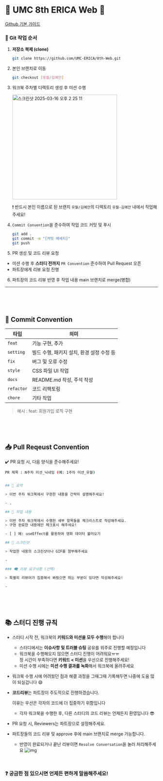 # 💚 UMC 8th ERICA Web 💚

[Github 기본 가이드](https://www.notion.so/makeus-challenge/Git-Hub-1b4b57f4596b81b9920acf3bf733c5ef?pvs=4)

### 🚀 Git 작업 순서

1. **저장소 복제 (clone)**
   ```bash
   git clone https://github.com/UMC-ERICA/8th-Web.git
   ```
2. 본인 브랜치로 이동

   ```bash
   git checkout [유월/김예안]
   ```

3. 워크북 주차별 디렉토리 생성 후 미션 수행
   
   <img width="345" alt="스크린샷 2025-03-16 오후 2 25 11" src="https://github.com/user-attachments/assets/17399cfb-65ea-4f23-8be2-306d78df1027" />

   ❗ 반드시 본인 이름으로 된 브랜치 `유월/김예안`의 디렉토리 `유월-김예안` 내에서 작업해주세요!

4. `Commit Convention`을 준수하여 작업 코드 커밋 및 푸시

   ```bash
   git add .
   git commit -m "[커밋 메세지]"
   git push
   ```

5.  PR 생성 및 코드 리뷰 요청

   - 미션 수행 후 **스터디 전까지** `PR Convention` 준수하여 Pull Request 오픈
   - 파트장에게 리뷰 요청 진행

6.  파트장의 코드 리뷰 반영 후 작업 내용 main 브랜치로 merge(병합)

---

<br>
<br>
<br>

## 📌 Commit Convention

| 타입       | 의미                                      |
| ---------- | ----------------------------------------- |
| `feat`     | 기능 구현, 추가                           |
| `setting`  | 빌드 수행, 패키지 설치, 환경 설정 수정 등 |
| `fix`      | 버그 및 오류 수정                         |
| `style`    | CSS 파일 UI 작업                          |
| `docs`     | README.md 작성, 주석 작성                 |
| `refactor` | 코드 리팩토링                             |
| `chore`    | 기타 작업                                 |

> 예시 : feat: 회원가입 로직 구현

<br>
<br>
<br>

## 📥 Pull Reqeust Convention

✔️ PR 요청 시, 다음 양식을 준수해주세요!

```bash
PR 제목 : N주차 미션_닉네임 (예: 1주차 미션_유월)


## 📄 요약

> 이번 주차 워크북에서 구현한 내용을 간략히 설명해주세요!

- .

## 📝 작업 내용

> 이번 주차 워크북에서 수행한 세부 항목들을 체크리스트로 작성해주세요.
> 구현 완료한 내용에만 체크표시 해주세요!

- [ ] 예: useEffect를 활용하여 영화 데이터 불러오기

## 📸 스크린샷

> 작업한 내용의 스크린샷이나 GIF를 첨부해주세요

-

### 🗨️ 리뷰 요구사항 (선택)

> 특별히 리뷰어가 집중해서 봐줬으면 하는 부분이 있다면 작성해주세요!

-

```

<br>
<br>
<br>

## 📚 스터디 진행 규칙

- 스터디 시작 전, 워크북의 **키워드와 미션을 모두 수행**해야 합니다

  - 스터디에서는 **이슈사항 및 트러블 슈팅** 공유를 위주로 진행할 예정입니다
  - 워크북을 수행해오지 않으면 스터디 진행이 어려워요ㅠㅠ <br>
    정 시간이 부족하다면 **키워드 < 미션**을 우선으로 진행해주세요!
  - 미션 수행 시에는 **미션 수행 결과를 녹화**해서 워크북에 올려주세요

- 워크북 수행 시에 어려웠던 점과 해결 과정을
  그때그때 기록해두면 나중에 도움 많이 되실겁니다 😄

- **코드리뷰**는 파트장이 주도적으로 진행하겠습니다.

  이유는 우선은 각자의 코드에 더 집중하기 위함입니다

  - 각자 워크북을 수행한 후, 다른 스터디의 코드 리뷰는 언제든지 환영입니다 😎

- PR 요청 시, Reviewers는 파트장으로 설정해주세요.

- 파트장들의 코드 리뷰 및 approve 후에 main 브랜치로 merge 가능합니다.

  - 반영이 완료되거나 끝난 리뷰이면 `Resolve Conversation`을 눌러 처리해주세요
    ![img](https://github.com/user-attachments/assets/df70680c-32a0-47be-8731-5e6b3076c4be)

<br>

### ❓ 궁금한 점 있으시면 언제든 편하게 말씀해주세요!
